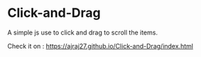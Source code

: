 # Click-and-Drag
A simple js use to click and drag to scroll the items.

Check it on : https://ajraj27.github.io/Click-and-Drag/index.html
